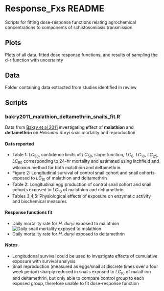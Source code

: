 # Response_Fxs README  
Scripts for fitting dose-response functions relating agrochemical concentrations to components of schistosomiasis transmission.

## Plots  
Plots of all data, fitted dose response functions, and results of sampling the d-r function with uncertainty  
## Data  
Folder containing data extracted from studies identified in review  
## Scripts  
### bakry2011_malathion_deltamethrin_snails_fit.R`  
Data from [Bakry et al 2011](https://www.sciencedirect.com/science/article/pii/S0048357511001283) investigating effect of **malathion** and **deltamethrin** on *Helisoma duryi* snail mortality and reproduction  
#### Data reported  
+ Table 1: $LC_{50}$, confidence limits of $LC_{50}$, slope function, $LC_{0}$, $LC_{10}$, $LC_{25}$, $LC_{90}$ corresponding to 24-hr mortality and estimated using litchfield and wilcoxon method for both malathion and deltamethrin
+ Figure 2: Longitudinal survival of control snail cohort and snail cohorts exposed to $LC_{10}$ of malathion and deltamethrin
+ Table 2: Longitudinal egg production of control snail cohort and snail cohorts exposed to $LC_{10}$ of malathion and deltamethrin
+ Tables 3,4,5: Physiological effects of exposure on enzymatic activity and biochemical measures  
#### Response functions fit  
+ Daily mortality rate for *H. duryi* exposed to malathion
![Daily snail mortality exposed to malathion]("/Plots/Bakry_2011/bakry2011_malathion_snail_mortality.png")
+ Daily mortality rate for *H. duryi* exposed to deltamethrin  
#### Notes
+ Longitudonal survival could be used to investigate effects of cumulative exposure with survival analysis
+ Snail reproduction (measured as eggs/snail at discrete times over a four week period) sharply reduced in snails exposed to $LC_{10}$ of malathion and deltamethrin, but only able to compare control group to each exposed group, therefore unable to fit dose-response function
